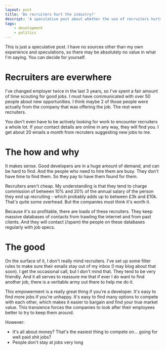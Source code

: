 ```yaml
---
layout: post
title: 'Do recruiters hurt the industry?'
descript: 'A speculative post about whether the use of recruiters hurts the web development industry'
tags:
    - development
    - politics
---
```


This is just a speculative post. I have no sources other than my own experience and speculations, so there may be absolutely no value in what I'm saying. You can decide for yourself.

Recruiters are everwhere
===

I've changed employer twice in the last 3 years, so I've spent a fair amount of time scouting for good jobs. I must have communicated with over 50 people about new opportunities. I think maybe 2 of those people were actually from the company that was offering the job. The rest were recruiters.

You don't even have to be actively looking for work to encounter recruiters a whole lot. If your contact details are online in any way, they will find you. I get about 20 emails a month from recruters suggesting new jobs to me.

The how and why
===

It makes sense. Good developers are in a huge amount of demand, and can be hard to find. And the people who need to hire them are busy. They don't have time to find them. So they pay to have them found for them.

Recruiters aren't cheap. My understanding is that they tend to charge commission of between 10% and 20% of the annual salary of the person they end up recruiting - which probably adds up to between &pound;3k and &pound;10k. That's quite some overhead. But the companies must think it's worth it.

Because it's so profitable, there are loads of these recruiters. They keep massive databases of contacts from trawling the internet and from past clients. And they will contact (/spam) the people on these databases regularly with job specs.

The good
===

On the surface of it, I don't really mind recruiters. I've set up some filter rules to make sure their emails stay out of my inbox (I may blog about that soon). I get the occasional call, but I don't mind that. They tend to be very friendly. And it all serves to reassure me that if ever I do want to find another job, there is a veritable army out there to help me do it.

This empowerment is a really great thing if you're a developer. It's easy to find more jobs if you're unhappy. It's easy to find many options to compete with each other, which makes it easier to bargain and find your true market value. This transience forces the companies to look after their employees better to try to keep them around.

However:
- It's all about money? That's the easiest thing to compete on... going for well paid shit jobs?
- People don't stay at jobs very long
